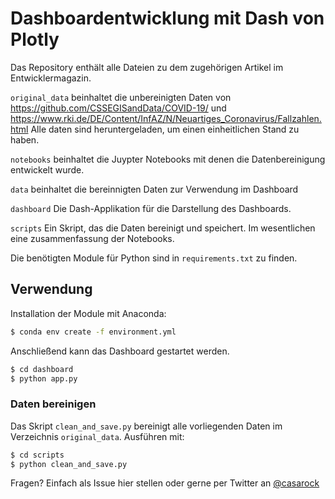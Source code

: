 # Dashboardentwicklung mit Dash von Plotly

Das Repository enthält alle Dateien zu dem zugehörigen Artikel im Entwicklermagazin.

`original_data` beinhaltet die unbereinigten Daten von https://github.com/CSSEGISandData/COVID-19/ und https://www.rki.de/DE/Content/InfAZ/N/Neuartiges_Coronavirus/Fallzahlen.html
Alle daten sind heruntergeladen, um einen einheitlichen Stand zu haben.

`notebooks` beinhaltet die Juypter Notebooks mit denen die Datenbereinigung entwickelt wurde.

`data` beinhaltet die bereinnigten Daten zur Verwendung im Dashboard

`dashboard` Die Dash-Applikation für die Darstellung des Dashboards.

`scripts` Ein Skript, das die Daten bereinigt und speichert. Im wesentlichen eine zusammenfassung der Notebooks.

Die benötigten Module für Python sind in `requirements.txt` zu finden.

## Verwendung
Installation der Module mit Anaconda:

```bash 
$ conda env create -f environment.yml
```

Anschließend kann das Dashboard gestartet werden.

```bash
$ cd dashboard
$ python app.py
```

### Daten bereinigen
Das Skript `clean_and_save.py` bereinigt alle vorliegenden Daten im Verzeichnis `original_data`. Ausführen mit:

```bash
$ cd scripts
$ python clean_and_save.py
```

Fragen? Einfach als Issue hier stellen oder gerne per Twitter an [@casarock](https://twitter.com/casarock)
